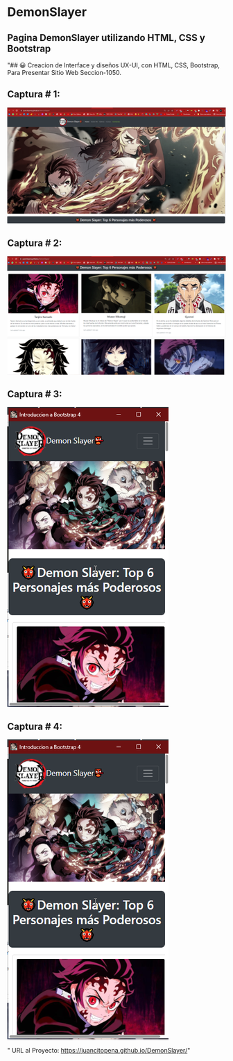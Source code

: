 # DemonSlayer
## Pagina DemonSlayer utilizando HTML, CSS y Bootstrap

"## 😀 Creacion de Interface y diseños UX-UI, con HTML, CSS, Bootstrap, Para Presentar Sitio Web Seccion-1050.

## Captura # 1:

![](assets/images/Screenshot.png)

## Captura # 2:

![](assets/images/Screenshot_1.png)
## Captura # 3:

![](assets/images/Screenshot_2.png)

## Captura # 4:

![](assets/images/Screenshot_2.png)

" URL al Proyecto: https://juancitopena.github.io/DemonSlayer/"
